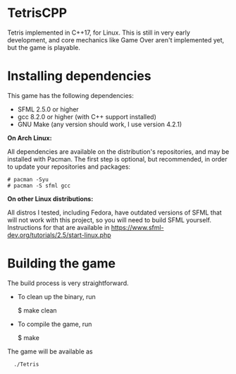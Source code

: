 # TetrisCPP
Tetris implemented in C++17, for Linux. This is still in very early development, and core mechanics like Game Over aren't implemented yet, but the game is playable.

# Installing dependencies

This game has the following dependencies:

  - SFML 2.5.0 or higher
  - gcc 8.2.0 or higher (with C++ support installed)
  - GNU Make (any version should work, I use version 4.2.1)
  
**On Arch Linux:**

All dependencies are available on the distribution's repositories,
and may be installed with Pacman. The first step is optional, but recommended,
in order to update your repositories and packages: 

    # pacman -Syu
    # pacman -S sfml gcc
    
**On other Linux distributions:**
 
 All distros I tested, including Fedora, have outdated versions of SFML that
 will not work with this project, so you will need to build SFML yourself. Instructions
 for that are available in https://www.sfml-dev.org/tutorials/2.5/start-linux.php
 
 # Building the game
 
 The build process is very straightforward. 
 
  - To clean up the binary, run
      
      $  make clean
      
  - To compile the game, run
      
      $  make
      
  The game will be available as 
      
      ./Tetris
